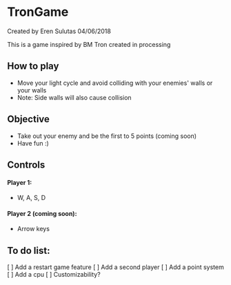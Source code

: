 # TronGame

Created by Eren Sulutas
04/06/2018

This is a game inspired by BM Tron created in processing

## How to play 
- Move your light cycle and avoid colliding with your enemies' walls or your walls
- Note: Side walls will also cause collision

## Objective
- Take out your enemy and be the first to 5 points (coming soon)
- Have fun :)

## Controls
#### Player 1:
- W, A, S, D 
#### Player 2 (coming soon):
- Arrow keys

## To do list:
[ ] Add a restart game feature
[ ] Add a second player
[ ] Add a point system
[ ] Add a cpu
[ ] Customizability? 
